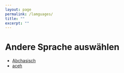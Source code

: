 ```yaml
---
layout: page
permalink: /lamguages/
title: ""
excerpt: ""
---
```


# Andere Sprache auswählen
- [Abchasisch](https://viktor--chiarcos-github-io.translate.goog/?_x_tr_sl=auto&_x_tr_tl=ab&_x_tr_hl=de&_x_tr_pto=wapp)
- [aceh](https://viktor--chiarcos-github-io.translate.goog/?_x_tr_sl=auto&_x_tr_tl=ace&_x_tr_hl=de&_x_tr_pto=wapp)
